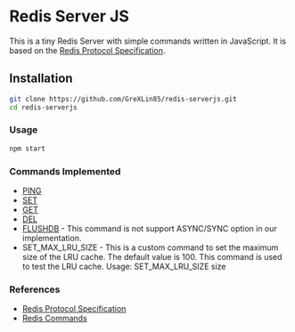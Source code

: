 # Redis Server JS

This is a tiny Redis Server with simple commands written in JavaScript. It is based on the [Redis Protocol Specification](http://redis.io/topics/protocol).

## Installation

```bash
git clone https://github.com/GreXLin85/redis-serverjs.git
cd redis-serverjs
```

### Usage

```bash
npm start
```

### Commands Implemented

* [PING](http://redis.io/commands/ping)
* [SET](http://redis.io/commands/set)
* [GET](http://redis.io/commands/get)
* [DEL](http://redis.io/commands/del)
* [FLUSHDB](http://redis.io/commands/flushdb) - This command is not support ASYNC/SYNC option in our implementation.
* SET_MAX_LRU_SIZE - This is a custom command to set the maximum size of the LRU cache. The default value is 100. This command is used to test the LRU cache.
Usage: SET_MAX_LRU_SIZE size

### References

* [Redis Protocol Specification](http://redis.io/topics/protocol)
* [Redis Commands](http://redis.io/commands)